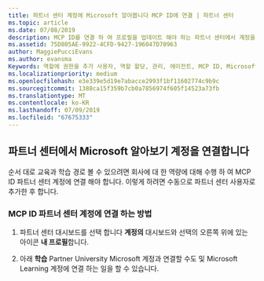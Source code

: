```yaml
---
title: 파트너 센터 계정에 Microsoft 알아봅니다 MCP ID에 연결 | 파트너 센터
ms.topic: article
ms.date: 07/08/2019
description: MCP ID를 연결 하 여 프로필을 업데이트 해야 하는 파트너 센터에서 계정을 지정 된 경우
ms.assetid: 75D805AE-9922-4CFD-9427-196047D70963
author: MaggiePucciEvans
ms.author: evansma
Keywords: 역할에 권한을 추가 사용자, 역할 할당, 관리, 에이전트, MCP ID, Microsoft 알아보기
ms.localizationpriority: medium
ms.openlocfilehash: e3e339e5d19e7abacce2993f1bf11602774c9b9c
ms.sourcegitcommit: 1388ca15f359b7cb0a7856974f605f14523a73fb
ms.translationtype: MT
ms.contentlocale: ko-KR
ms.lasthandoff: 07/09/2019
ms.locfileid: "67675333"
---
```

## <a name="associate-your-microsoft-learn-account-in-partner-center"></a>파트너 센터에서 Microsoft 알아보기 계정을 연결합니다

순서 대로 교육과 학습 경로 볼 수 있으려면 회사에 대 한 역량에 대해 수행 하 여 MCP ID 파트너 센터 계정에 연결 해야 합니다. 이렇게 하려면 수동으로 파트너 센터 사용자로 추가한 후 합니다.

### <a name="how-to-associate-your-mcp-id-to-your-partner-center-account"></a>MCP ID 파트너 센터 계정에 연결 하는 방법

1. 파트너 센터 대시보드를 선택 합니다 **계정의** 대시보드와 선택의 오른쪽 위에 있는 아이콘 **내 프로필**합니다.

2. 아래 **학습** Partner University Microsoft 계정과 연결할 수도 및 Microsoft Learning 계정에 연결 하는 일을 할 수 있습니다.